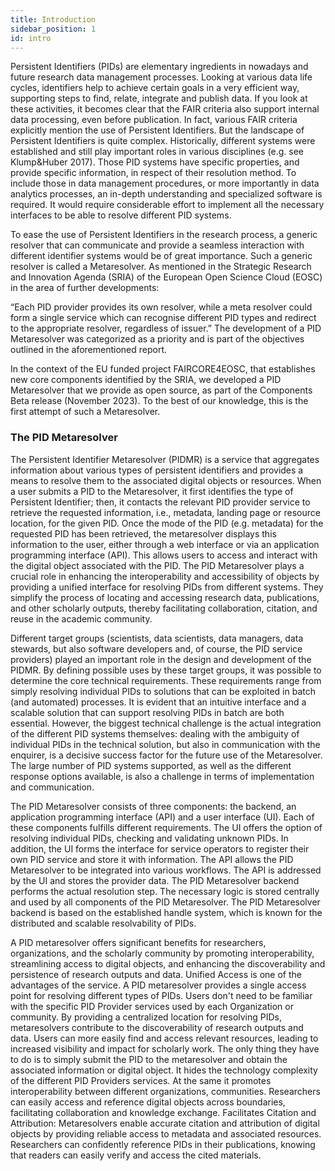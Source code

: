 ```yaml
---
title: Introduction 
sidebar_position: 1
id: intro
---
```


Persistent Identifiers (PIDs) are elementary ingredients in nowadays and future research data management processes. Looking at various data life cycles, identifiers help to achieve certain goals in a very efficient way, supporting steps to find, relate, integrate and publish data. If you look at these activities, it becomes clear that the FAIR criteria also support internal data processing, even before publication. In fact, various FAIR criteria explicitly mention the use of Persistent Identifiers. But the landscape of Persistent Identifiers is quite complex. Historically, different systems were established and still play important roles in various disciplines (e.g. see Klump&Huber 2017). Those PID systems have specific properties, and provide specific information, in respect of their resolution method. To include those in data management procedures, or more importantly in data analytics processes, an in-depth understanding and specialized software is required. It would require considerable effort to implement all the necessary interfaces to be able to resolve different PID systems. 

To ease the use of Persistent Identifiers in the research process, a generic resolver that can communicate and provide a seamless interaction with different identifier systems would be of great importance. Such a generic resolver is called a Metaresolver. As mentioned in the Strategic Research and Innovation Agenda (SRIA) of the European Open Science Cloud (EOSC) in the area of further developments: 

“Each PID provider provides its own resolver, while a meta resolver could form a single service which can recognise different PID types and redirect to the appropriate resolver, regardless of issuer.” The development of a PID Metaresolver was categorized as a priority and is part of the objectives outlined in the aforementioned report. 

In the context of the EU funded project FAIRCORE4EOSC, that establishes new core components identified by the SRIA, we developed a PID Metaresolver that we provide as open source, as part of the Components Beta release (November 2023). To the best of our knowledge, this is the first attempt of such a Metaresolver. 

### The PID Metaresolver

The Persistent Identifier Metaresolver (PIDMR) is a service that aggregates information about various types of persistent identifiers and provides a means to resolve them to the associated digital objects or resources. When a user submits a PID to the Metaresolver, it first identifies the type of Persistent Identifier; then, it contacts the relevant PID provider service to retrieve the requested information, i.e., metadata, landing page or resource location, for the given PID. Once the mode of the PID (e.g. metadata) for the requested PID has been retrieved, the metaresolver displays this information to the user, either through a web interface or via an application programming interface (API). This allows users to access and interact with the digital object associated with the PID. The PID Metaresolver plays a crucial role in enhancing the interoperability and accessibility of objects by providing a unified interface for resolving PIDs from different systems. They simplify the process of locating and accessing research data, publications, and other scholarly outputs, thereby facilitating collaboration, citation, and reuse in the academic community. 

Different target groups (scientists, data scientists, data managers, data stewards, but also software developers and, of course, the PID service providers) played an important role in the design and development of the PIDMR. By defining possible uses by these target groups, it was possible to determine the core technical requirements. These requirements range from simply resolving individual PIDs to solutions that can be exploited in batch (and automated) processes. It is evident that  an intuitive interface and a scalable solution that can support resolving PIDs in batch are both essential. However, the biggest technical challenge is the actual integration of the different PID systems themselves: dealing with the ambiguity of individual PIDs in the technical solution, but also in communication with the enquirer, is a decisive success factor for the future use of the Metaresolver. The large number of PID systems supported, as well as the different response options available, is also a challenge in terms of implementation and communication. 

The PID Metaresolver consists of three components: the backend, an application programming interface (API) and a user interface (UI). Each of these components fulfills different requirements. The UI offers the option of resolving individual PIDs, checking and validating unknown PIDs. In addition, the UI forms the interface for service operators to register their own PID service and store it with information. The API allows the PID Metaresolver to be integrated into various workflows. The API is addressed by the UI and stores the provider data. The PID Metaresolver backend performs the actual resolution step. The necessary logic is stored centrally and used by all components of the PID Metaresolver. The PID Metaresolver backend is based on the established handle system, which is known for the distributed and scalable resolvability of PIDs.

A PID metaresolver offers significant benefits for researchers, organizations, and the scholarly community by promoting interoperability, streamlining access to digital objects, and enhancing the discoverability and persistence of research outputs and data. Unified Access is one of the advantages of the service. A PID metaresolver provides a single access point for resolving different types of PIDs. Users don't need to be familiar with the specific PID Provider services used by each Organization or community. By providing a centralized location for resolving PIDs, metaresolvers contribute to the discoverability of research outputs and data. Users can more easily find and access relevant resources, leading to increased visibility and impact for scholarly work. The only thing they have to do is to simply submit the PID to the metaresolver and obtain the associated information or digital object. It hides the technology complexity of the different PID Providers services. At the same it promotes interoperability between different organizations, communities. Researchers can easily access and reference digital objects across boundaries, facilitating collaboration and knowledge exchange. Facilitates Citation and Attribution: Metaresolvers enable accurate citation and attribution of digital objects by providing reliable access to metadata and associated resources. Researchers can confidently reference PIDs in their publications, knowing that readers can easily verify and access the cited materials.
